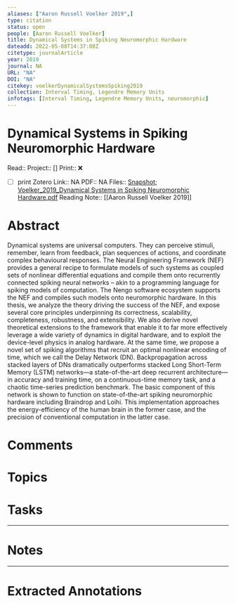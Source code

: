 ```yaml
---
aliases: ["Aaron Russell Voelker 2019",]
type: citation
status: open
people: [Aaron Russell Voelker]
title: Dynamical Systems in Spiking Neuromorphic Hardware
dateadd: 2022-05-08T14:37:08Z
citetype: journalArticle
year: 2019
journal: NA
URL: "NA"
DOI: "NA"
citekey: voelkerDynamicalSystemsSpiking2019
collection: Interval Timing, Legendre Memory Units
infotags: [Interval Timing, Legendre Memory Units, neuromorphic]
---
```


# Dynamical Systems in Spiking Neuromorphic Hardware
Read:: 
Project:: []
Print::  ❌
- [ ] print 
Zotero Link:: NA
PDF:: NA
Files:: [Snapshot](file:///home/michaelt/Insync/m@tarlton.info/Google%20Drive/06.%20Zotero/storage/F7YAT2JC/14625.html); [Voelker_2019_Dynamical Systems in Spiking Neuromorphic Hardware.pdf](file:///home/michaelt/Insync/m@tarlton.info/Google%20Drive/06.%20Zotero/storage/3UHWEJC2/Voelker_2019_Dynamical%20Systems%20in%20Spiking%20Neuromorphic%20Hardware.pdf)
Reading Note:: [[Aaron Russell Voelker 2019]]

# Abstract
Dynamical systems are universal computers. They can perceive stimuli, remember, learn from feedback, plan sequences of actions, and coordinate complex behavioural responses. The Neural Engineering Framework (NEF) provides a general recipe to formulate models of such systems as coupled sets of nonlinear differential equations and compile them onto recurrently connected spiking neural networks – akin to a programming language for spiking models of computation. The Nengo software ecosystem supports the NEF and compiles such models onto neuromorphic hardware. In this thesis, we analyze the theory driving the success of the NEF, and expose several core principles underpinning its correctness, scalability, completeness, robustness, and extensibility. We also derive novel theoretical extensions to the framework that enable it to far more effectively leverage a wide variety of dynamics in digital hardware, and to exploit the device-level physics in analog hardware. At the same time, we propose a novel set of spiking algorithms that recruit an optimal nonlinear encoding of time, which we call the Delay Network (DN). Backpropagation across stacked layers of DNs dramatically outperforms stacked Long Short-Term Memory (LSTM) networks—a state-of-the-art deep recurrent architecture—in accuracy and training time, on a continuous-time memory task, and a chaotic time-series prediction benchmark. The basic component of this network is shown to function on state-of-the-art spiking neuromorphic hardware including Braindrop and Loihi. This implementation approaches the energy-efficiency of the human brain in the former case, and the precision of conventional computation in the latter case.

# Comments


# Topics


# Tasks


----
# Notes



----
# Extracted Annotations